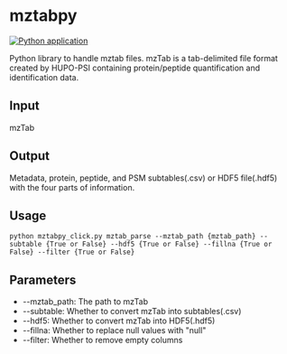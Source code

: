 # mztabpy

[![Python application](https://github.com/bigbio/mztabpy/actions/workflows/python-app.yml/badge.svg)](https://github.com/bigbio/mztabpy/actions/workflows/python-app.yml)

Python library to handle mztab files. mzTab is a tab-delimited file format created by HUPO-PSI containing protein/peptide quantification and identification data. 


## Input
mzTab

## Output
Metadata, protein, peptide, and PSM subtables(.csv) or HDF5 file(.hdf5) with the four parts of information.

## Usage
`python mztabpy_click.py mztab_parse --mztab_path {mztab_path}
 --subtable {True or False}
 --hdf5 {True or False}
 --fillna {True or False}
 --filter {True or False}`

 ## Parameters
 -   --mztab_path: The path to mzTab
 -   --subtable: Whether to convert mzTab into subtables(.csv)
 -   --hdf5: Whether to convert mzTab into HDF5(.hdf5)
 -   --fillna: Whether to replace null values with "null"
 -   --filter: Whether to remove empty columns
